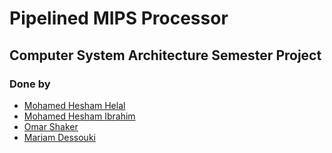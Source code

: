 # Pipelined MIPS Processor
## Computer System Architecture Semester Project
### Done by
- [Mohamed Hesham Helal](https://github.com/mohamedhelal1)
- [Mohamed Hesham Ibrahim](https://github.com/qwenzo)
- [Omar Shaker](https://github.com/OmarShaker97)
- [Mariam Dessouki](https://github.com/Mariam-Dessouki)